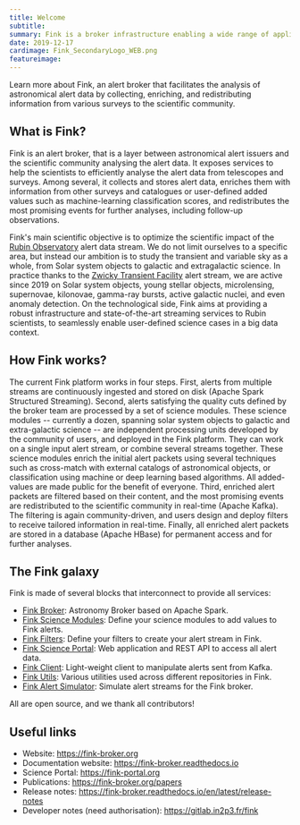 ```yaml
---
title: Welcome
subtitle: 
summary: Fink is a broker infrastructure enabling a wide range of applications and services to connect to large streams of alerts issued from telescopes all over the world.
date: 2019-12-17
cardimage: Fink_SecondaryLogo_WEB.png 
featureimage: 
---
```


Learn more about Fink, an alert broker that facilitates the analysis of astronomical alert data by collecting, enriching, and redistributing information from various surveys to the scientific community.
<!--more-->

## What is Fink?

Fink is an alert broker, that is a layer between astronomical alert issuers and the scientific community analysing the alert data. It exposes services to help the scientists to efficiently analyse the alert data from telescopes and surveys. Among several, it collects and stores alert data, enriches them with information from other surveys and catalogues or user-defined added values such as machine-learning classification scores, and redistributes the most promising events for further analyses, including follow-up observations.


Fink's main scientific objective is to optimize the scientific impact of the [Rubin Observatory](https://www.lsst.org/) alert data stream. We do not limit ourselves to a specific area, but instead our ambition is to study the transient and variable sky as a whole, from Solar system objects to galactic and extragalactic science. In practice thanks to the [Zwicky Transient Facility](https://www.ztf.caltech.edu/) alert stream, we are active since 2019 on Solar system objects, young stellar objects, microlensing, supernovae, kilonovae, gamma-ray bursts, active galactic nuclei, and even anomaly detection. On the technological side, Fink aims at providing a robust infrastructure and state-of-the-art streaming services to Rubin scientists, to seamlessly enable user-defined science cases in a big data context.

## How Fink works?

The current Fink platform works in four steps. First, alerts from multiple streams are continuously ingested and stored on disk (Apache Spark Structured Streaming). Second, alerts satisfying the quality cuts defined by the broker team are processed by a set of science modules. These science modules -- currently a dozen, spanning solar system objects to galactic and extra-galactic science -- are independent processing units developed by the community of users, and deployed in the Fink platform. They can work on a single input alert stream, or combine several streams together. These science modules enrich the initial alert packets using several techniques such as cross-match with external catalogs of astronomical objects, or classification using machine or deep learning based algorithms. All added-values are made public for the benefit of everyone. Third, enriched alert packets are filtered based on their content, and the most promising events are redistributed to the scientific community in real-time (Apache Kafka). The filtering is again community-driven, and users design and deploy filters to receive tailored information in real-time. Finally, all enriched alert packets are stored in a database (Apache HBase) for permanent access and for further analyses.

## The Fink galaxy

Fink is made of several blocks that interconnect to provide all services:

- [Fink Broker](https://github.com/astrolabsoftware/fink-broker): Astronomy Broker based on Apache Spark.
- [Fink Science Modules](https://github.com/astrolabsoftware/fink-science): Define your science modules to add values to Fink alerts.
- [Fink Filters](https://github.com/astrolabsoftware/fink-filters): Define your filters to create your alert stream in Fink.
- [Fink Science Portal](https://github.com/astrolabsoftware/fink-science-portal): Web application and REST API to access all alert data.
- [Fink Client](https://github.com/astrolabsoftware/fink-client): Light-weight client to manipulate alerts sent from Kafka.
- [Fink Utils](https://github.com/astrolabsoftware/fink-utils): Various utilities used across different repositories in Fink.
- [Fink Alert Simulator](https://github.com/astrolabsoftware/fink-alert-simulator): Simulate alert streams for the Fink broker.

All are open source, and we thank all contributors!

## Useful links

- Website: https://fink-broker.org
- Documentation website: https://fink-broker.readthedocs.io
- Science Portal: https://fink-portal.org
- Publications: https://fink-broker.org/papers
- Release notes: https://fink-broker.readthedocs.io/en/latest/release-notes
- Developer notes (need authorisation): https://gitlab.in2p3.fr/fink

